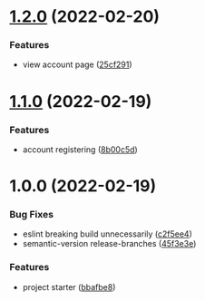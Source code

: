 # [1.2.0](https://github.com/ivopr/sword/compare/v1.1.0...v1.2.0) (2022-02-20)


### Features

* view account page ([25cf291](https://github.com/ivopr/sword/commit/25cf29186c037cb74c7f62914f538eb910f9307c))

# [1.1.0](https://github.com/ivopr/sword/compare/v1.0.0...v1.1.0) (2022-02-19)


### Features

* account registering ([8b00c5d](https://github.com/ivopr/sword/commit/8b00c5ddb48bb1639515d3e63430cd1a7faf93d3))

# 1.0.0 (2022-02-19)


### Bug Fixes

* eslint breaking build unnecessarily ([c2f5ee4](https://github.com/ivopr/sword/commit/c2f5ee4440dab5d3d0b873b7a3ae00b191d1265f))
* semantic-version release-branches ([45f3e3e](https://github.com/ivopr/sword/commit/45f3e3eae362f2608f69f9fd82ef696d76018827))


### Features

* project starter ([bbafbe8](https://github.com/ivopr/sword/commit/bbafbe812cd8b388bbd20160505dd9c041971f9b))
